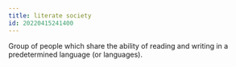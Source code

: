 ```yaml
---
title: literate society
id: 20220415241400
---
```


Group of people which share the ability of reading and writing in a predetermined language (or languages).

